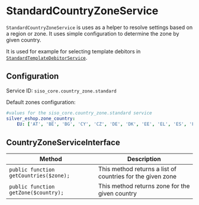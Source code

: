 # StandardCountryZoneService

`StandardCountryZoneService` is uses as a helper to resolve settings based on a region or zone.
It uses simple configuration to determine the zone by given country.

It is used for example for selecting template debitors in [`StandardTemplateDebitorService`](standardtemplatedebitorservice.md).

## Configuration

Service ID: `siso_core.country_zone.standard`

Default zones configuration:

``` yaml
#values for the siso_core.country_zone.standard service
silver_eshop.zone_country:
    EU: ['AT', 'BE', 'BG', 'CY', 'CZ', 'DE', 'DK', 'EE', 'EL', 'ES', 'FI', 'FR', 'GB', 'HR', 'HU', 'IE', 'IT', 'LT', 'LU', 'LV', 'MT', 'NL', 'PL', 'PT', 'RO', 'SE', 'SI', 'SK']
```

## CountryZoneServiceInterface

|Method|Description|
|--- |--- |
|`public function getCountries($zone);`|This method returns a list of countries for the given zone|
|`public function getZone($country);`|This method returns zone for the given country|
